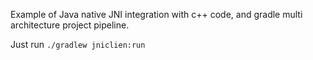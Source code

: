Example of Java native JNI integration with c++ code, and gradle multi architecture project pipeline. 

Just run `./gradlew jniclien:run`